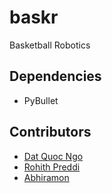 # baskr
Basketball Robotics


## Dependencies
- PyBullet

## Contributors
- [Dat Quoc Ngo](https://github.com/quocdat32461997)
- [Rohith Preddi]()
- [Abhiramon]()